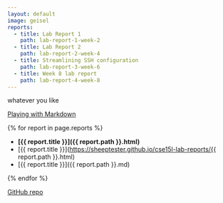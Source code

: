 ```yaml
---
layout: default
image: geisel
reports:
  - title: Lab Report 1
    path: lab-report-1-week-2
  - title: Lab Report 2
    path: lab-report-2-week-4
  - title: Streamlining SSH configuration
    path: lab-report-3-week-6
  - title: Week 8 lab report
    path: lab-report-4-week-8
---
```


whatever you like

[Playing with Markdown](https://sheeptester.github.io/cse15l-lab-reports/any%20name%20you%20choose.html)

{% for report in page.reports %}

- **[{{ report.title }}]({{ report.path }}.html)**
- [{{ report.title }}](https://sheeptester.github.io/cse15l-lab-reports/{{ report.path }}.html)
- [{{ report.title }}]({{ report.path }}.md)

{% endfor %}

[GitHub repo](https://github.com/SheepTester/cse15l-lab-reports)

